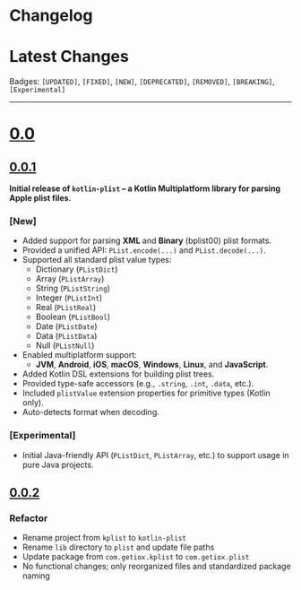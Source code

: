 # Changelog

# Latest Changes

Badges: `[UPDATED]`, `[FIXED]`, `[NEW]`, `[DEPRECATED]`, `[REMOVED]`, `[BREAKING]`, `[Experimental]`

---

# [0.0]()

## [0.0.1]()

**Initial release of `kotlin-plist` – a Kotlin Multiplatform library for parsing Apple plist files.**

### [New]

- Added support for parsing **XML** and **Binary** (bplist00) plist formats.
- Provided a unified API: `PList.encode(...)` and `PList.decode(...)`.
- Supported all standard plist value types:
    - Dictionary (`PListDict`)
    - Array (`PListArray`)
    - String (`PListString`)
    - Integer (`PListInt`)
    - Real (`PListReal`)
    - Boolean (`PListBool`)
    - Date (`PListDate`)
    - Data (`PListData`)
    - Null (`PListNull`)
- Enabled multiplatform support:
    - **JVM**, **Android**, **iOS**, **macOS**, **Windows**, **Linux**, and **JavaScript**.
- Added Kotlin DSL extensions for building plist trees.
- Provided type-safe accessors (e.g., `.string`, `.int`, `.data`, etc.).
- Included `plistValue` extension properties for primitive types (Kotlin only).
- Auto-detects format when decoding.

### [Experimental]

- Initial Java-friendly API (`PListDict`, `PListArray`, etc.) to support usage in pure Java projects.

## [0.0.2]()
### Refactor
- Rename project from `kplist` to `kotlin-plist`
- Rename `lib` directory to `plist` and update file paths
- Update package from `com.getiox.kplist` to `com.getiox.plist`
- No functional changes; only reorganized files and standardized package naming


